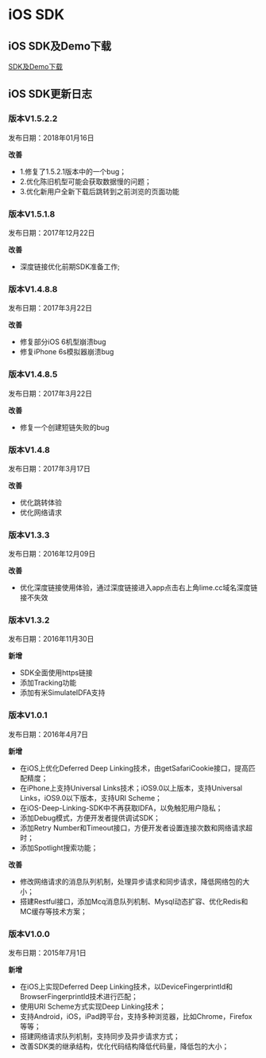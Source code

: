 # iOS SDK

## iOS SDK及Demo下载

[SDK及Demo下载](https://github.com/WFC-LinkedME/LinkedME-iOS-Deep-Linking-Demo/archive/master.zip)

## iOS SDK更新日志

### 版本V1.5.2.2

发布日期：2018年01月16日

**改善**

* 1.修复了1.5.2.1版本中的一个bug；
* 2.优化陈旧机型可能会获取数据慢的问题；
* 3.优化新用户全新下载后跳转到之前浏览的页面功能

### 版本V1.5.1.8

发布日期：2017年12月22日

**改善**

* 深度链接优化前期SDK准备工作;

### 版本V1.4.8.8

发布日期：2017年3月22日

**改善**

* 修复部分iOS 6机型崩溃bug
* 修复iPhone 6s模拟器崩溃bug

### 版本V1.4.8.5

发布日期：2017年3月22日

**改善**

* 修复一个创建短链失败的bug

### 版本V1.4.8

发布日期：2017年3月17日

**改善**

* 优化跳转体验
* 优化网络请求

### 版本V1.3.3

发布日期：2016年12月09日

**改善**

* 优化深度链接使用体验，通过深度链接进入app点击右上角lime.cc域名深度链接不失效

### 版本V1.3.2

发布日期：2016年11月30日

**新增**

* SDK全面使用https链接
* 添加Tracking功能
* 添加有米SimulateIDFA支持

### 版本V1.0.1

发布日期：2016年4月7日

**新增**

* 在iOS上优化Deferred Deep Linking技术，由getSafariCookie接口，提高匹配精度；
* 在iPhone上支持Universal Links技术；iOS9.0以上版本，支持Universal Links，iOS9.0以下版本，支持URI Scheme；
* 在iOS-Deep-Linking-SDK中不再获取IDFA，以免触犯用户隐私；
* 添加Debug模式，方便开发者提供调试SDK；
* 添加Retry Number和Timeout接口，方便开发者设置连接次数和网络请求超时；
* 添加Spotlight搜索功能；  

**改善**

* 修改网络请求的消息队列机制，处理异步请求和同步请求，降低网络包的大小；
* 搭建Restful接口，添加Mcq消息队列机制、Mysql动态扩容、优化Redis和MC缓存等技术方案；

### 版本V1.0.0

发布日期：2015年7月1日

**新增**

* 在iOS上实现Deferred Deep Linking技术，以DeviceFingerprintId和BrowserFingerprintId技术进行匹配；
* 使用URI Scheme方式实现Deep Linking技术；
* 支持Android，iOS，iPad跨平台，支持多种浏览器，比如Chrome，Firefox等等；
* 搭建网络请求队列机制，支持同步及异步请求方式；
* 改善SDK类的继承结构，优化代码结构降低代码量，降低包的大小；

